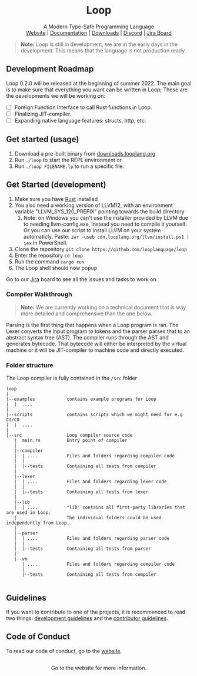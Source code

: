 <h1 align="center">Loop</h1>
<p align="center">
   A Modern Type-Safe Programming Language<br>
   <a href="https://looplang.org/">Website</a> |
   <a href="https://looplang.org/docs">Documentation</a> |
   <a href="https://downloads.looplang.org">Downloads</a> |
   <a href="https://discord.gg/T3tqQBTyJA">Discord</a> |
   <a href="https://looplang.atlassian.net/jira/software/c/projects/LOOP/issues">Jira Board</a><br>
</p>

> **Note:** Loop is still in development, we are in the early days in the development. This means that the language is not production ready.

## Development Roadmap

Loop 0.2.0 will be released at the beginning of summer 2022. The main goal is to make sure that everything you want
can be written in Loop; These are the developments we will be working on:

 - [ ] Foreign Function Interface to call Rust functions in Loop.
 - [ ] Finalizing JIT-compiler.
 - [ ] Expanding native language features: structs, http, etc.

## Get started (usage)

1. Download a pre-built binary from [downloads.looplang.org](https://downloads.looplang.org)
2. Run `./loop` to start the REPL environment or
3. Run `./loop FILENAME.lp` to run a specific file.

## Get Started (development)

1. Make sure you have [Rust](https://www.rust-lang.org/) installed
1. You also need a working version of LLVM12, with an environment variable "LLVM_SYS_120_PREFIX" pointing towards the build directory
   1. Note: on Windows you can't use the installer provided by LLVM due to needing llvm-config.exe, instead you need to compile it yourself. Or you can use our script to install LLVM on your system automaticly. Paste: `iwr -useb cdn.looplang.org/llvm/install.ps1 | iex` in PowerShell.
1. Clone the repository `git clone https://github.com/looplanguage/loop`
1. Enter the repository `cd loop`
1. Run the command `cargo run`
1. The Loop shell should now popup

Go to our [Jira](https://looplang.atlassian.net/jira/software/c/projects/LOOP/issues) board to see all the issues and tasks to work on.

### Compiler Walkthrough

> **Note:** We are currently working on a technical document that is way more detailed and comprehensive than the one below.

Parsing is the first thing that happens when a Loop program 
is ran. The Lexer converts the input program to tokens and 
the parser parses that to an abstract syntax tree (AST). The 
compiler runs through the AST and generates bytecode. 
That bytecode will either be interpreted by the virtual 
machine or it will be JIT-compiler to machine code and 
directly executed.

### Folder structure

The Loop compiler is fully contained in the `/src` folder

```
loop
|  
|--examples            contains example programs for Loop
|  |  ....
|
|--scripts             contains scripts which we might need for e.g CI/CD 
|  |  ....
|
|--src                 Loop compiler source code
   |  main.rs          Entry point of compiler
   |
   |--compiler
   |  | ....           Files and folders regarding compiler code
   |  |
   |  |--tests         Containing all tests from compiler
   |
   |--lexer
   |  | ....           Files and folders regarding lexer code
   |  |
   |  |--tests         Containing all tests from lexer
   |
   |--lib
   |  | ....           "lib" contains all first-party libraries that are used in Loop.
   |                   The individual folders could be used independently from Loop.
   |
   |--parser
   |  | ....           Files and folders regarding parser code
   |  |
   |  |--tests         Containing all tests from parser
   |
   |--vm
      | ....           Files and folders regarding compiler code
      |
      |--tests         Containing all tests from compiler
    
```

## Guidelines

If you want to contribute to one of the projects, it is recommenced to read two things: [development guidelines](https://gitlab.com/looplanguage/loop/-/wikis/Loop-Language-Development-Guidelines) and the [contributor guidelines](https://looplang.org/contributor_guidelines). 

## Code of Conduct

To read our code of conduct, go to the [website](https://looplang.org/conduct).

##

<p align="center">Go to the website for more information.</p>
